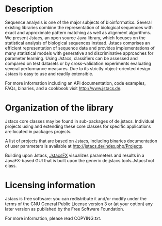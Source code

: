 # Description

Sequence analysis is one of the major subjects of bioinformatics. Several existing libraries combine the representation of biological sequences with exact and approximate pattern matching as well as alignment algorithms. We present Jstacs, an open source Java library, which focuses on the statistical analysis of biological sequences instead. Jstacs comprises an efficient representation of sequence data and provides implementations of many statistical models with generative and discriminative approaches for parameter learning. Using Jstacs, classifiers can be assessed and compared on test datasets or by cross-validation experiments evaluating several performance measures. Due to its strictly object-oriented design Jstacs is easy to use and readily extensible.

For more information including an API documentation, code examples, FAQs, binaries, and a cookbook visit http://www.jstacs.de.

# Organization of the library

Jstacs core classes may be found in sub-packages of de.jstacs.
Individual projects using and extending these core classes for specific applications are located in packages projects.

A list of projects that are based on Jstacs, including binaries documentation of user parameters is available at http://jstacs.de/index.php/Projects.

Building upon Jstacs, [JstacsFX](https://github.com/Jstacs/JstacsFX) visualizes parameters and results in a JavaFX-based GUI that is built upon the generic de.jstacs.tools.JstacsTool class.

# Licensing information

Jstacs is free software: you can redistribute it and/or modify under the terms of the GNU General Public License version 3 or (at your option) any later version as published by the Free Software Foundation.

For more information, please read COPYING.txt.

